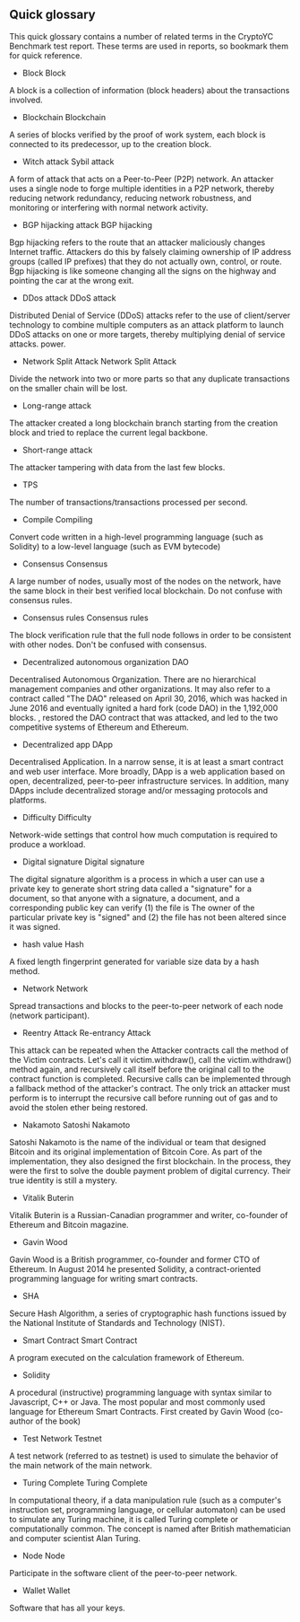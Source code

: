 ## Quick glossary

This quick glossary contains a number of related terms in the CryptoYC Benchmark test report. These terms are used in reports, so bookmark them for quick reference.

- Block Block

A block is a collection of information (block headers) about the transactions involved.

- Blockchain Blockchain

A series of blocks verified by the proof of work system, each block is connected to its predecessor, up to the creation block.

- Witch attack Sybil attack
  

A form of attack that acts on a Peer-to-Peer (P2P) network. An attacker uses a single node to forge multiple identities in a P2P network, thereby reducing network redundancy, reducing network robustness, and monitoring or interfering with normal network activity.

- BGP hijacking attack BGP hijacking
  

Bgp hijacking refers to the route that an attacker maliciously changes Internet traffic. Attackers do this by falsely claiming ownership of IP address groups (called IP prefixes) that they do not actually own, control, or route. Bgp hijacking is like someone changing all the signs on the highway and pointing the car at the wrong exit.
    
- DDos attack DDoS attack

Distributed Denial of Service (DDoS) attacks refer to the use of client/server technology to combine multiple computers as an attack platform to launch DDoS attacks on one or more targets, thereby multiplying denial of service attacks. power.
    
- Network Split Attack Network Split Attack
  

Divide the network into two or more parts so that any duplicate transactions on the smaller chain will be lost.
    
- Long-range attack
  

The attacker created a long blockchain branch starting from the creation block and tried to replace the current legal backbone.

- Short-range attack
  

The attacker tampering with data from the last few blocks.
    
- TPS

The number of transactions/transactions processed per second.
    
- Compile Compiling

Convert code written in a high-level programming language (such as Solidity) to a low-level language (such as EVM bytecode)

- Consensus Consensus
  

A large number of nodes, usually most of the nodes on the network, have the same block in their best verified local blockchain. Do not confuse with consensus rules.
    
- Consensus rules Consensus rules


The block verification rule that the full node follows in order to be consistent with other nodes. Don't be confused with consensus.

- Decentralized autonomous organization DAO


Decentralised Autonomous Organization. There are no hierarchical management companies and other organizations. It may also refer to a contract called "The DAO" released on April 30, 2016, which was hacked in June 2016 and eventually ignited a hard fork (code DAO) in the 1,192,000 blocks. , restored the DAO contract that was attacked, and led to the two competitive systems of Ethereum and Ethereum.

- Decentralized app DApp
  

Decentralised Application. In a narrow sense, it is at least a smart contract and web user interface. More broadly, DApp is a web application based on open, decentralized, peer-to-peer infrastructure services. In addition, many DApps include decentralized storage and/or messaging protocols and platforms.
    
- Difficulty Difficulty
  

Network-wide settings that control how much computation is required to produce a workload.

- Digital signature Digital signature


The digital signature algorithm is a process in which a user can use a private key to generate short string data called a "signature" for a document, so that anyone with a signature, a document, and a corresponding public key can verify (1) the file is The owner of the particular private key is "signed" and (2) the file has not been altered since it was signed.

- hash value Hash
   

A fixed length fingerprint generated for variable size data by a hash method.

- Network Network
  

Spread transactions and blocks to the peer-to-peer network of each node (network participant).
    
- Reentry Attack Re-entrancy Attack


This attack can be repeated when the Attacker contracts call the method of the Victim contracts. Let's call it victim.withdraw(), call the victim.withdraw() method again, and recursively call itself before the original call to the contract function is completed. Recursive calls can be implemented through a fallback method of the attacker's contract. The only trick an attacker must perform is to interrupt the recursive call before running out of gas and to avoid the stolen ether being restored.

- Nakamoto Satoshi Nakamoto
  

Satoshi Nakamoto is the name of the individual or team that designed Bitcoin and its original implementation of Bitcoin Core. As part of the implementation, they also designed the first blockchain. In the process, they were the first to solve the double payment problem of digital currency. Their true identity is still a mystery.
    
- Vitalik Buterin
  

Vitalik Buterin is a Russian-Canadian programmer and writer, co-founder of Ethereum and Bitcoin magazine.
    
- Gavin Wood
  

Gavin Wood is a British programmer, co-founder and former CTO of Ethereum. In August 2014 he presented Solidity, a contract-oriented programming language for writing smart contracts.
    
- SHA
  

Secure Hash Algorithm, a series of cryptographic hash functions issued by the National Institute of Standards and Technology (NIST).

- Smart Contract Smart Contract

A program executed on the calculation framework of Ethereum.

- Solidity


A procedural (instructive) programming language with syntax similar to Javascript, C++ or Java. The most popular and most commonly used language for Ethereum Smart Contracts. First created by Gavin Wood (co-author of the book)

- Test Network Testnet


A test network (referred to as testnet) is used to simulate the behavior of the main network of the main network.

- Turing Complete Turing Complete


In computational theory, if a data manipulation rule (such as a computer's instruction set, programming language, or cellular automaton) can be used to simulate any Turing machine, it is called Turing complete or computationally common. The concept is named after British mathematician and computer scientist Alan Turing.

- Node Node

Participate in the software client of the peer-to-peer network.

- Wallet Wallet


Software that has all your keys.
